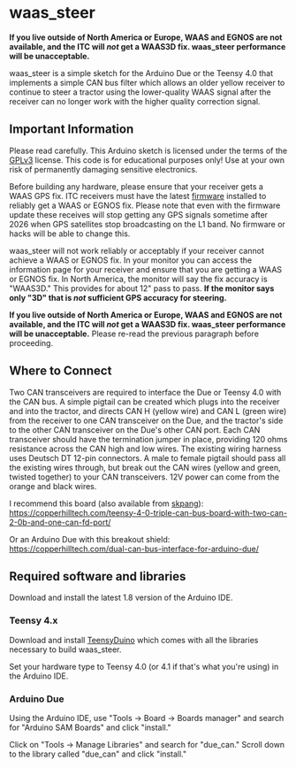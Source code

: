 waas_steer
==========

**If you live outside of North America or Europe, WAAS and EGNOS are not available, and the ITC will *not* get a WAAS3D fix.  waas_steer performance will be unacceptable.**

 waas_steer is a simple sketch for the Arduino Due or the Teensy 4.0 that implements a simple CAN bus filter which allows an older yellow receiver to continue to steer a tractor using the lower-quality WAAS signal after the receiver can no longer work with the higher quality correction signal.

Important Information
---------------------

Please read carefully.  This Arduino sketch is licensed under the terms of the [GPLv3](LICENSE) license. This code is for educational purposes only!  Use at your own risk of permanently damaging sensitive electronics.

Before building any hardware, please ensure that your receiver gets a WAAS GPS fix.  ITC receivers must have the latest [firmware](https://talk.newagtalk.com/forums/thread-view.asp?tid=1008473) installed to reliably get a WAAS or EGNOS fix.  Please note that even with the firmware update these receives will stop getting any GPS signals sometime after 2026 when GPS satellites stop broadcasting on the L1 band.  No firmware or hacks will be able to change this.

waas_steer will not work reliably or acceptably if your receiver cannot achieve a WAAS or EGNOS fix.  In your monitor you can access the information page for your receiver and ensure that you are getting a WAAS or EGNOS fix.  In North America, the monitor will say the fix accuracy is "WAAS3D."  This provides for about 12" pass to pass.  **If the monitor says only "3D" that is *not* sufficient GPS accuracy for steering.**

**If you live outside of North America or Europe, WAAS and EGNOS are not available, and the ITC will *not* get a WAAS3D fix.  waas_steer performance will be unacceptable.**  Please re-read the previous paragraph before proceeding.

Where to Connect
----------------

Two CAN transceivers are required to interface the Due or Teensy 4.0 with the CAN bus.  A simple pigtail can be created which plugs into the receiver and into the tractor, and directs CAN H (yellow wire) and CAN L (green wire) from the receiver to one CAN transceiver on the Due, and the tractor's side to the other CAN transceiver on the Due's other CAN port.  Each CAN transceiver should have the termination jumper in place, providing 120 ohms resistance across the CAN high and low wires. The existing wiring harness uses Deutsch DT 12-pin connectors.  A male to female pigtail should pass all the existing wires through, but break out the CAN wires (yellow and green, twisted together) to your CAN transceivers.  12V power can come from the orange and black wires.

I recommend this board (also available from [skpang](https://www.skpang.co.uk/collections/teensy/products/teensy-4-0-triple-can-board-include-teensy-4-0)):
https://copperhilltech.com/teensy-4-0-triple-can-bus-board-with-two-can-2-0b-and-one-can-fd-port/

Or an Arduino Due with this breakout shield:
https://copperhilltech.com/dual-can-bus-interface-for-arduino-due/

Required software and libraries
-------------------------------
Download and install the latest 1.8 version of the Arduino IDE.

### Teensy 4.x
Download and install [TeensyDuino](https://www.pjrc.com/teensy/teensyduino.html) which comes with all the libraries necessary to build waas_steer.

Set your hardware type to Teensy 4.0 (or 4.1 if that's what you're using) in the Arduino IDE.

### Arduino Due
Using the Arduino IDE, use "Tools -> Board -> Boards manager" and search for "Arduino SAM Boards" and click "install."

Click on "Tools -> Manage Libraries" and search for "due_can."  Scroll down to the library called "due_can" and click "install."

